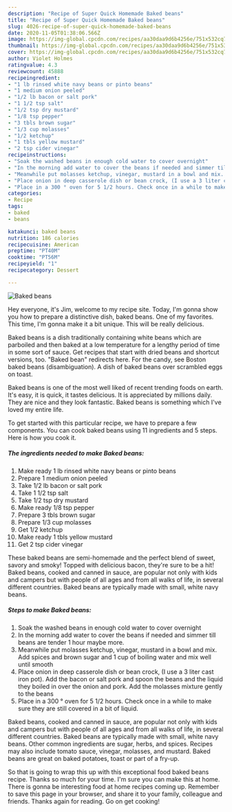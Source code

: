 ```yaml
---
description: "Recipe of Super Quick Homemade Baked beans"
title: "Recipe of Super Quick Homemade Baked beans"
slug: 4026-recipe-of-super-quick-homemade-baked-beans
date: 2020-11-05T01:38:06.566Z
image: https://img-global.cpcdn.com/recipes/aa30daa9d6b4256e/751x532cq70/baked-beans-recipe-main-photo.jpg
thumbnail: https://img-global.cpcdn.com/recipes/aa30daa9d6b4256e/751x532cq70/baked-beans-recipe-main-photo.jpg
cover: https://img-global.cpcdn.com/recipes/aa30daa9d6b4256e/751x532cq70/baked-beans-recipe-main-photo.jpg
author: Violet Holmes
ratingvalue: 4.3
reviewcount: 45888
recipeingredient:
- "1 lb rinsed white navy beans or pinto beans"
- "1 medium onion peeled"
- "1/2 lb bacon or salt pork"
- "1 1/2 tsp salt"
- "1/2 tsp dry mustard"
- "1/8 tsp pepper"
- "3 tbls brown sugar"
- "1/3 cup molasses"
- "1/2 ketchup"
- "1 tbls yellow mustard"
- "2 tsp cider vinegar"
recipeinstructions:
- "Soak the washed beans in enough cold water to cover overnight"
- "In the morning add water to cover the beans if needed and simmer till beans are tender 1 hour maybe more."
- "Meanwhile put molasses ketchup, vinegar, mustard in a bowl and mix. Add spices and brown sugar and 1 cup of boiling water and mix well until smooth"
- "Place onion in deep casserole dish or bean crock, (I use a 3 liter cast iron pot). Add the bacon or salt pork and spoon the beans and the liquid they boiled in over the onion and pork. Add the molasses mixture gently to the beans"
- "Place in a 300 ° oven for 5 1/2 hours. Check once in a while to make sure they are still covered in a bit of liquid."
categories:
- Recipe
tags:
- baked
- beans

katakunci: baked beans 
nutrition: 186 calories
recipecuisine: American
preptime: "PT40M"
cooktime: "PT56M"
recipeyield: "1"
recipecategory: Dessert

---
```



![Baked beans](https://img-global.cpcdn.com/recipes/aa30daa9d6b4256e/751x532cq70/baked-beans-recipe-main-photo.jpg)

Hey everyone, it's Jim, welcome to my recipe site. Today, I'm gonna show you how to prepare a distinctive dish, baked beans. One of my favorites. This time, I'm gonna make it a bit unique. This will be really delicious.

Baked beans is a dish traditionally containing white beans which are parboiled and then baked at a low temperature for a lengthy period of time in some sort of sauce. Get recipes that start with dried beans and shortcut versions, too. &#34;Baked bean&#34; redirects here. For the candy, see Boston baked beans (disambiguation). A dish of baked beans over scrambled eggs on toast.

Baked beans is one of the most well liked of recent trending foods on earth. It's easy, it is quick, it tastes delicious. It is appreciated by millions daily. They are nice and they look fantastic. Baked beans is something which I've loved my entire life.


To get started with this particular recipe, we have to prepare a few components. You can cook baked beans using 11 ingredients and 5 steps. Here is how you cook it.

<!--inarticleads1-->

##### The ingredients needed to make Baked beans:

1. Make ready 1 lb rinsed white navy beans or pinto beans
1. Prepare 1 medium onion peeled
1. Take 1/2 lb bacon or salt pork
1. Take 1 1/2 tsp salt
1. Take 1/2 tsp dry mustard
1. Make ready 1/8 tsp pepper
1. Prepare 3 tbls brown sugar
1. Prepare 1/3 cup molasses
1. Get 1/2 ketchup
1. Make ready 1 tbls yellow mustard
1. Get 2 tsp cider vinegar


These baked beans are semi-homemade and the perfect blend of sweet, savory and smoky! Topped with delicious bacon, they&#39;re sure to be a hit! Baked beans, cooked and canned in sauce, are popular not only with kids and campers but with people of all ages and from all walks of life, in several different countries. Baked beans are typically made with small, white navy beans. 

<!--inarticleads2-->

##### Steps to make Baked beans:

1. Soak the washed beans in enough cold water to cover overnight
1. In the morning add water to cover the beans if needed and simmer till beans are tender 1 hour maybe more.
1. Meanwhile put molasses ketchup, vinegar, mustard in a bowl and mix. Add spices and brown sugar and 1 cup of boiling water and mix well until smooth
1. Place onion in deep casserole dish or bean crock, (I use a 3 liter cast iron pot). Add the bacon or salt pork and spoon the beans and the liquid they boiled in over the onion and pork. Add the molasses mixture gently to the beans
1. Place in a 300 ° oven for 5 1/2 hours. Check once in a while to make sure they are still covered in a bit of liquid.


Baked beans, cooked and canned in sauce, are popular not only with kids and campers but with people of all ages and from all walks of life, in several different countries. Baked beans are typically made with small, white navy beans. Other common ingredients are sugar, herbs, and spices. Recipes may also include tomato sauce, vinegar, molasses, and mustard. Baked beans are great on baked potatoes, toast or part of a fry-up. 

So that is going to wrap this up with this exceptional food baked beans recipe. Thanks so much for your time. I'm sure you can make this at home. There is gonna be interesting food at home recipes coming up. Remember to save this page in your browser, and share it to your family, colleague and friends. Thanks again for reading. Go on get cooking!
